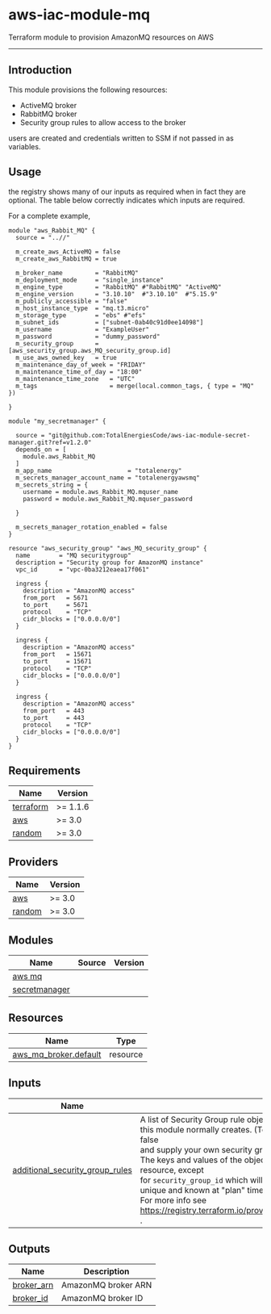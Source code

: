 # aws-iac-module-mq

Terraform module to provision AmazonMQ resources on AWS

---


## Introduction

This module provisions the following resources:
  - ActiveMQ broker
  - RabbitMQ broker
  - Security group rules to allow access to the broker

users are created and credentials written to SSM if not passed in as variables.



## Usage

the registry shows many of our inputs as required when in fact they are optional.
The table below correctly indicates which inputs are required.



For a complete example,

```hcl 
module "aws_Rabbit_MQ" {
  source = "..//"

  m_create_aws_ActiveMQ = false
  m_create_aws_RabbitMQ = true

  m_broker_name         = "RabbitMQ"
  m_deployment_mode     = "single_instance"
  m_engine_type         = "RabbitMQ" #"RabbitMQ" "ActiveMQ"
  m_engine_version      = "3.10.10"  #"3.10.10"  #"5.15.9"
  m_publicly_accessible = "false"
  m_host_instance_type  = "mq.t3.micro"
  m_storage_type        = "ebs" #"efs"
  m_subnet_ids          = ["subnet-0ab40c91d0ee14098"]
  m_username            = "ExampleUser"
  m_password            = "dummy_password"
  m_security_group      = [aws_security_group.aws_MQ_security_group.id]
  m_use_aws_owned_key   = true
  m_maintenance_day_of_week = "FRIDAY"
  m_maintenance_time_of_day = "18:00"
  m_maintenance_time_zone   = "UTC"
  m_tags                    = merge(local.common_tags, { type = "MQ" })

}

module "my_secretmanager" {

  source = "git@github.com:TotalEnergiesCode/aws-iac-module-secret-manager.git?ref=v1.2.0"
  depends_on = [
    module.aws_Rabbit_MQ
  ]
  m_app_name                     = "totalenergy"
  m_secrets_manager_account_name = "totalenergyawsmq"
  m_secrets_string = {
    username = module.aws_Rabbit_MQ.mquser_name
    password = module.aws_Rabbit_MQ.mquser_password

  }

  m_secrets_manager_rotation_enabled = false
}

resource "aws_security_group" "aws_MQ_security_group" {
  name        = "MQ securitygroup"
  description = "Security group for AmazonMQ instance"
  vpc_id      = "vpc-0ba3212eaea17f061"

  ingress {
    description = "AmazonMQ access"
    from_port   = 5671
    to_port     = 5671
    protocol    = "TCP"
    cidr_blocks = ["0.0.0.0/0"]
  }

  ingress {
    description = "AmazonMQ access"
    from_port   = 15671
    to_port     = 15671
    protocol    = "TCP"
    cidr_blocks = ["0.0.0.0/0"]
  }

  ingress {
    description = "AmazonMQ access"
    from_port   = 443
    to_port     = 443
    protocol    = "TCP"
    cidr_blocks = ["0.0.0.0/0"]
  }
}

  ```
  
  
## Requirements

| Name | Version |
|------|---------|
| <a name="requirement_terraform"></a> [terraform](#requirement\_terraform) | >=  1.1.6 |
| <a name="requirement_aws"></a> [aws](#requirement\_aws) | >= 3.0 |
| <a name="requirement_random"></a> [random](#requirement\_random) | >= 3.0 |

## Providers

| Name | Version |
|------|---------|
| <a name="provider_aws"></a> [aws](#provider\_aws) | >= 3.0 |
| <a name="provider_random"></a> [random](#provider\_random) | >= 3.0 |

## Modules

| Name | Source | Version |
|------|--------|---------|
| <a name="module_awsmq"></a> [aws mq](#module) |
| <a name="module_secretmanager"></a> [secretmanager](#module\secretmanager)|

## Resources

| Name | Type |
|------|------|
| [aws_mq_broker.default](https://registry.terraform.io/providers/hashicorp/aws/latest/docs/resources/mq_broker) | resource |

## Inputs

| Name | Description | Type | Default | Required |
|------|-------------|------|---------|:--------:|
| <a name="input_additional_security_group_rules"></a> [additional\_security\_group\_rules](#input\_additional\_security\_group\_rules) | A list of Security Group rule objects to add to the created security group, in addition to the ones<br>this module normally creates. (To suppress the module's rules, set `create_security_group` to false<br>and supply your own security group(s) via `associated_security_group_ids`.)<br>The keys and values of the objects are fully compatible with the `aws_security_group_rule` resource, except<br>for `security_group_id` which will be ignored, and the optional "key" which, if provided, must be unique and known at "plan" time.<br>For more info see https://registry.terraform.io/providers/hashicorp/aws/latest/docs/resources/security_group_rule<br>. | `list(any)` | `[]` | no |


## Outputs

| Name | Description |
|------|-------------|
| <a name="output_broker_arn"></a> [broker\_arn](#output\_broker\_arn) | AmazonMQ broker ARN |
| <a name="output_broker_id"></a> [broker\_id](#output\_broker\_id) | AmazonMQ broker ID |
